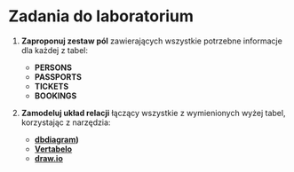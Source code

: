 # Zadania do laboratorium

1. **Zaproponuj zestaw pól** zawierających wszystkie potrzebne informacje dla każdej z tabel:
   - **PERSONS**
   - **PASSPORTS**
   - **TICKETS**
   - **BOOKINGS**

2. **Zamodeluj układ relacji** łączący wszystkie z wymienionych wyżej tabel, korzystając z narzędzia:
   - **[dbdiagram](https://dbdiagram.io/))**
   - **[Vertabelo](https://vertabelo.com/)**
   - **[draw.io](https://app.diagrams.net/)**

